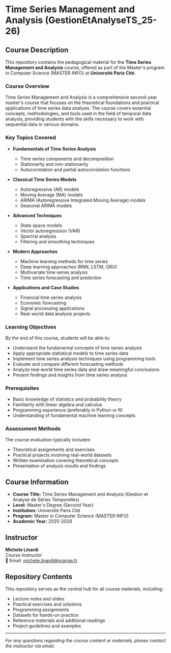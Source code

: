 # Time Series Management and Analysis (GestionEtAnalyseTS_25-26)

## Course Description

This repository contains the pedagogical material for the **Time Series Management and Analysis** course, offered as part of the Master's program in Computer Science (MASTER INFO) at **Université Paris Cité**.

### Course Overview

Time Series Management and Analysis is a comprehensive second-year master's course that focuses on the theoretical foundations and practical applications of time series data analysis. The course covers essential concepts, methodologies, and tools used in the field of temporal data analysis, providing students with the skills necessary to work with sequential data in various domains.

### Key Topics Covered

- **Fundamentals of Time Series Analysis**
  - Time series components and decomposition
  - Stationarity and non-stationarity
  - Autocorrelation and partial autocorrelation functions

- **Classical Time Series Models**
  - Autoregressive (AR) models
  - Moving Average (MA) models
  - ARIMA (Autoregressive Integrated Moving Average) models
  - Seasonal ARIMA models

- **Advanced Techniques**
  - State space models
  - Vector autoregression (VAR)
  - Spectral analysis
  - Filtering and smoothing techniques

- **Modern Approaches**
  - Machine learning methods for time series
  - Deep learning approaches (RNN, LSTM, GRU)
  - Multivariate time series analysis
  - Time series forecasting and prediction

- **Applications and Case Studies**
  - Financial time series analysis
  - Economic forecasting
  - Signal processing applications
  - Real-world data analysis projects

### Learning Objectives

By the end of this course, students will be able to:
- Understand the fundamental concepts of time series analysis
- Apply appropriate statistical models to time series data
- Implement time series analysis techniques using programming tools
- Evaluate and compare different forecasting methods
- Analyze real-world time series data and draw meaningful conclusions
- Present findings and insights from time series analysis

### Prerequisites

- Basic knowledge of statistics and probability theory
- Familiarity with linear algebra and calculus
- Programming experience (preferably in Python or R)
- Understanding of fundamental machine learning concepts

### Assessment Methods

The course evaluation typically includes:
- Theoretical assignments and exercises
- Practical projects involving real-world datasets
- Written examination covering theoretical concepts
- Presentation of analysis results and findings

## Course Information

- **Course Title:** Time Series Management and Analysis (Gestion et Analyse de Séries Temporelles)
- **Level:** Master's Degree (Second Year)
- **Institution:** Université Paris Cité
- **Program:** Master in Computer Science (MASTER INFO)
- **Academic Year:** 2025-2026

## Instructor

**Michele Linardi**  
*Course Instructor*  
📧 Email: [michele.linardi@orange.fr](mailto:michele.linardi@orange.fr)

## Repository Contents

This repository serves as the central hub for all course materials, including:
- Lecture notes and slides
- Practical exercises and solutions
- Programming assignments
- Datasets for hands-on practice
- Reference materials and additional readings
- Project guidelines and examples

---

*For any questions regarding the course content or materials, please contact the instructor via email.*
